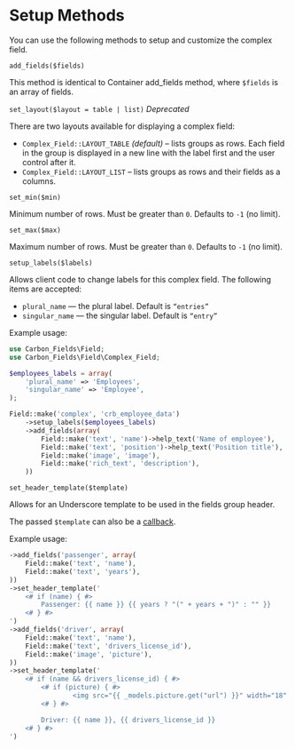 # Setup Methods

You can use the following methods to setup and customize the complex field.

`add_fields($fields)`

This method is identical to Container add_fields method, where `$fields` is an array of fields.

`set_layout($layout = table | list)` *Deprecated*

There are two layouts available for displaying a complex field:

* `Complex_Field::LAYOUT_TABLE` *(default)* – lists groups as rows. Each field in the group is displayed in a new line with the label first and the user control after it.
* `Complex_Field::LAYOUT_LIST` – lists groups as rows and their fields as a columns.

`set_min($min)`

Minimum number of rows. Must be greater than `0`. Defaults to `-1` (no limit).

`set_max($max)`

Maximum number of rows. Must be greater than `0`. Defaults to `-1` (no limit).

`setup_labels($labels)`

Allows client code to change labels for this complex field. The following items are accepted:

* `plural_name` — the plural label. Default is `“entries”`
* `singular_name` — the singular label. Default is `“entry”`

Example usage:

```php
use Carbon_Fields\Field;
use Carbon_Fields\Field\Complex_Field;

$employees_labels = array(
	'plural_name' => 'Employees',
	'singular_name' => 'Employee',
);

Field::make('complex', 'crb_employee_data')
	->setup_labels($employees_labels)
	->add_fields(array(
		Field::make('text', 'name')->help_text('Name of employee'),
		Field::make('text', 'position')->help_text('Position title'),
		Field::make('image', 'image'),
		Field::make('rich_text', 'description'),
	))
```

`set_header_template($template)`

Allows for an Underscore template to be used in the fields group header.

The passed `$template` can also be a [callback](http://php.net/manual/en/language.types.callable.php).

Example usage:

```php
->add_fields('passenger', array(
    Field::make('text', 'name'),
    Field::make('text', 'years'),
))
->set_header_template('
    <# if (name) { #>
        Passenger: {{ name }} {{ years ? "(" + years + ")" : "" }}
    <# } #>
')
->add_fields('driver', array(
    Field::make('text', 'name'),
    Field::make('text', 'drivers_license_id'),
    Field::make('image', 'picture'),
))
->set_header_template('
    <# if (name && drivers_license_id) { #>
        <# if (picture) { #>
                <img src="{{ _models.picture.get("url") }}" width="18" height="18">
        <# } #>

        Driver: {{ name }}, {{ drivers_license_id }}
    <# } #>
')
```
